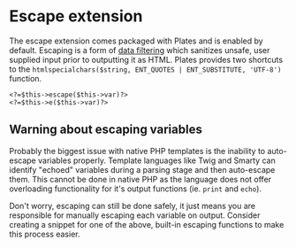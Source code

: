 Escape extension
================

The escape extension comes packaged with Plates and is enabled by default. Escaping is a form of [data filtering](http://www.phptherightway.com/#data_filtering) which sanitizes unsafe, user supplied input prior to outputting it as HTML. Plates provides two shortcuts to the `htmlspecialchars($string, ENT_QUOTES | ENT_SUBSTITUTE, 'UTF-8')` function.

~~~language-php
<?=$this->escape($this->var)?>
<?=$this->e($this->var)?>
~~~

## Warning about escaping variables

Probably the biggest issue with native PHP templates is the inability to auto-escape variables properly. Template languages like Twig and Smarty can identify "echoed" variables during a parsing stage and then auto-escape them. This cannot be done in native PHP as the language does not offer overloading functionality for it's output functions (ie. `print` and `echo`).

Don't worry, escaping can still be done safely, it just means you are responsible for manually escaping each variable on output. Consider creating a snippet for one of the above, built-in escaping functions to make this process easier.